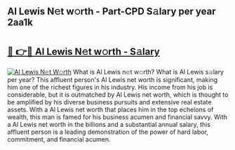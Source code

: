 ## Al Lewis N𝚎t w𝚘rth - Part-CPD S𝚊lary per year 2aa1k

# <h2><a href="http://gc4e59.nevu.top/?p=Al+Lewis">🔗 👉🔴 Al Lewis N𝚎t w𝚘rth - S𝚊lary</a></h2>

[![Al Lewis N𝚎t W𝚘rth](https://i.imgur.com/Oavwk0R.jpeg)](http://gc4e59.nevu.top/?p=Al+Lewis)
What is Al Lewis n𝚎t w𝚘rth? What is Al Lewis s𝚊lary per year?
This affluent person's Al Lewis net worth is significant, making him one of the richest figures in his industry. His income from his job is considerable, but it is outmatched by Al Lewis net worth, which is thought to be amplified by his diverse business pursuits and extensive real estate assets. With a Al Lewis net worth that places him in the top echelons of wealth, this man is famed for his business acumen and financial savvy. With a Al Lewis net worth in the billions and a substantial annual salary, this affluent person is a leading demonstration of the power of hard labor, commitment, and financial acumen.
